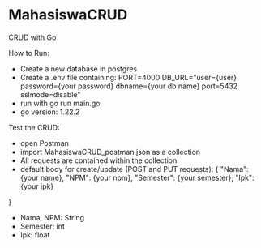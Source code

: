 # MahasiswaCRUD


CRUD with Go

How to Run:
- Create a new database in postgres
- Create a .env file containing:
PORT=4000
DB_URL="user={user} password={your password} dbname={your db name} port=5432 sslmode=disable"
- run with go run main.go
- go version: 1.22.2

Test the CRUD:
- open Postman
- import MahasiswaCRUD_postman.json as a collection
- All requests are contained within the collection
- default body for create/update (POST and PUT requests):
  {
    "Nama": {your name},
    "NPM": {your npm},
    "Semester": {your semester},
    "Ipk": {your ipk}

}

- Nama, NPM: String
- Semester: int
- Ipk: float
